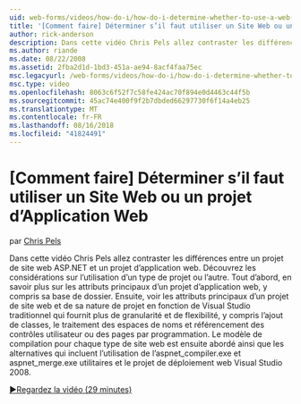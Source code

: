 ```yaml
---
uid: web-forms/videos/how-do-i/how-do-i-determine-whether-to-use-a-web-site-or-a-web-application-project
title: '[Comment faire] Déterminer s’il faut utiliser un Site Web ou un projet d’Application Web | Microsoft Docs'
author: rick-anderson
description: Dans cette vidéo Chris Pels allez contraster les différences entre un projet de site web ASP.NET et un projet d’application web. Découvrez les considérations sur l’utilisation...
ms.author: riande
ms.date: 08/22/2008
ms.assetid: 2fba2d1d-1bd3-451a-ae94-8acf4faa75ec
msc.legacyurl: /web-forms/videos/how-do-i/how-do-i-determine-whether-to-use-a-web-site-or-a-web-application-project
msc.type: video
ms.openlocfilehash: 8063c6f52f7c58fe424ac70f894e0d4463c44f5b
ms.sourcegitcommit: 45ac74e400f9f2b7dbded66297730f6f14a4eb25
ms.translationtype: MT
ms.contentlocale: fr-FR
ms.lasthandoff: 08/16/2018
ms.locfileid: "41824491"
---
```

<a name="how-do-i-determine-whether-to-use-a-web-site-or-a-web-application-project"></a>[Comment faire] Déterminer s’il faut utiliser un Site Web ou un projet d’Application Web
====================
par [Chris Pels](https://twitter.com/chrispels)

Dans cette vidéo Chris Pels allez contraster les différences entre un projet de site web ASP.NET et un projet d’application web. Découvrez les considérations sur l’utilisation d’un type de projet ou l’autre. Tout d’abord, en savoir plus sur les attributs principaux d’un projet d’application web, y compris sa base de dossier. Ensuite, voir les attributs principaux d’un projet de site web et de sa nature de projet en fonction de Visual Studio traditionnel qui fournit plus de granularité et de flexibilité, y compris l’ajout de classes, le traitement des espaces de noms et référencement des contrôles utilisateur ou des pages par programmation. Le modèle de compilation pour chaque type de site web est ensuite abordé ainsi que les alternatives qui incluent l’utilisation de l’aspnet\_compiler.exe et aspnet\_merge.exe utilitaires et le projet de déploiement web Visual Studio 2008.

[&#9654;Regardez la vidéo (29 minutes)](https://channel9.msdn.com/Blogs/ASP-NET-Site-Videos/how-do-i-determine-whether-to-use-a-web-site-or-a-web-application-project)
